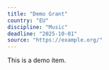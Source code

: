 ```yaml
---
title: "Demo Grant"
country: "EU"
discipline: "Music"
deadline: "2025-10-01"
source: "https://example.org/"
---
```

This is a demo item.
